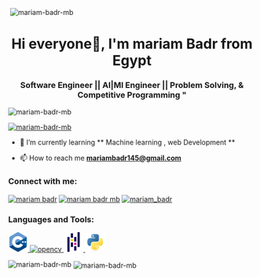 &nbsp;<img align="center" src="https://github-readme-stats.vercel.app/api?username=mariam-badr-mb&show_icons=true&locale=en" alt="mariam-badr-mb" /></p><h1 align="center">Hi everyone👋, I'm mariam Badr from Egypt</h1>
<h3 align="center">Software Engineer || AI|Ml Engineer || Problem Solving, & Competitive Programming "</h3>

<p align="left"> <img src="https://komarev.com/ghpvc/?username=mariam-badr-mb&label=Profile%20views&color=0e75b6&style=flat" alt="mariam-badr-mb" /> </p>

<p align="left"> <a href="https://github.com/ryo-ma/github-profile-trophy"><img src="https://github-profile-trophy.vercel.app/?username=mariam-badr-mb" alt="mariam-badr-mb" /></a> </p>

- 🌱 I’m currently learning ** Machine learning , web Development **

- 📫 How to reach me **mariambadr145@gmail.com**

<h3 align="left">Connect with me:</h3>
<p align="left">
<a href="https://linkedin.com/in/mariam badr" target="blank"><img align="center" src="https://raw.githubusercontent.com/rahuldkjain/github-profile-readme-generator/master/src/images/icons/Social/linked-in-alt.svg" alt="mariam badr" height="30" width="40" /></a>
<a href="https://kaggle.com/mariam badr mb" target="blank"><img align="center" src="https://raw.githubusercontent.com/rahuldkjain/github-profile-readme-generator/master/src/images/icons/Social/kaggle.svg" alt="mariam badr mb" height="30" width="40" /></a>
<a href="https://codeforces.com/profile/mariam_badr" target="blank"><img align="center" src="https://raw.githubusercontent.com/rahuldkjain/github-profile-readme-generator/master/src/images/icons/Social/codeforces.svg" alt="mariam_badr" height="30" width="40" /></a>
</p>

<h3 align="left">Languages and Tools:</h3>
<p align="left"> <a href="https://www.w3schools.com/cpp/" target="_blank" rel="noreferrer"> <img src="https://raw.githubusercontent.com/devicons/devicon/master/icons/cplusplus/cplusplus-original.svg" alt="cplusplus" width="40" height="40"/> </a> <a href="https://opencv.org/" target="_blank" rel="noreferrer"> <img src="https://www.vectorlogo.zone/logos/opencv/opencv-icon.svg" alt="opencv" width="40" height="40"/> </a> <a href="https://pandas.pydata.org/" target="_blank" rel="noreferrer"> <img src="https://raw.githubusercontent.com/devicons/devicon/2ae2a900d2f041da66e950e4d48052658d850630/icons/pandas/pandas-original.svg" alt="pandas" width="40" height="40"/> </a> <a href="https://www.python.org" target="_blank" rel="noreferrer"> <img src="https://raw.githubusercontent.com/devicons/devicon/master/icons/python/python-original.svg" alt="python" width="40" height="40"/> </a> </p>

<p><img align="left" src="https://github-readme-stats.vercel.app/api/top-langs?username=mariam-badr-mb&show_icons=true&locale=en&layout=compact" alt="mariam-badr-mb" /></p>

<p>&nbsp;<img align="center" src="https://github-readme-stats.vercel.app/api?username=mariam-badr-mb&show_icons=true&locale=en" alt="mariam-badr-mb" /></p>

